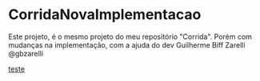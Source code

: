 # CorridaNovaImplementacao
Este projeto, é o mesmo projeto do meu repositório "Corrida". Porém com mudanças na implementação, com a ajuda do dev Guilherme Biff Zarelli @gbzarelli

[teste](https://github.com/gustavoreche/CorridaNovaImplementacao/blob/master/novaArquitetura.jpeg)
